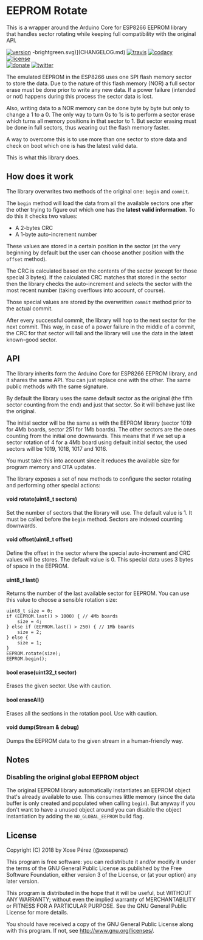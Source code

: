 # EEPROM Rotate

This is a wrapper around the Arduino Core for ESP8266 EEPROM library that handles sector rotating while keeping full compatibility with the original API.

[![version](https://img.shields.io/badge/version-0.1.0-brightgreen.svg)](CHANGELOG.md)
-brightgreen.svg)](CHANGELOG.md)
[![travis](https://travis-ci.org/xoseperez/eeprom_rotate.git.svg?branch=master)](https://travis-ci.org/xoseperez/eeprom_rotate.git)
[![codacy](https://img.shields.io/codacy/grade/2f06a871848345368445ea1b74796f4c/master.svg)](https://www.codacy.com/app/xoseperez/eeprom_rotate.git/dashboard)
[![license](https://img.shields.io/github/license/xoseperez/eeprom_rotate.svg)](LICENSE)
<br />
[![donate](https://img.shields.io/badge/donate-PayPal-blue.svg)](https://www.paypal.com/cgi-bin/webscr?cmd=_donations&business=xose%2eperez%40gmail%2ecom&lc=US&no_note=0&currency_code=EUR&bn=PP%2dDonationsBF%3abtn_donate_LG%2egif%3aNonHostedGuest)
[![twitter](https://img.shields.io/twitter/follow/xoseperez.svg?style=social)](https://twitter.com/intent/follow?screen_name=xoseperez)

The emulated EEPROM in the ESP8266 uses one SPI flash memory sector to store the data. Due to the nature of this flash memory (NOR) a full sector erase must be done prior to write any new data. If a power failure (intended or not) happens during this process the sector data is lost.

Also, writing data to a NOR memory can be done byte by byte but only to change a 1 to a 0. The only way to turn 0s to 1s is to perform a sector erase which turns all memory positions in that sector to 1. But sector erasing must be done in full sectors, thus wearing out the flash memory faster.

A way to overcome this is to use more than one sector to store data and check on boot which one is has the latest valid data.

This is what this library does.

## How does it work

The library overwrites two methods of the original one: `begin` and `commit`.

The `begin` method will load the data from all the available sectors one after the other trying to figure out which one has the **latest valid information**. To do
this it checks two values:

* A 2-bytes CRC
* A 1-byte auto-increment number

These values are stored in a certain position in the sector (at the very beginning by default but the user can choose another position with the `offset` method).

The CRC is calculated based on the contents of the sector (except for those special 3 bytes). If the calculated CRC matches that stored in the sector then the library checks the auto-increment and selects the sector with the most recent number (taking overflows into account, of course).

Those special values are stored by the overwritten `commit` method prior to the
actual commit.

After every successful commit, the library will hop to the next sector for the next commit. This way, in case of a power failure in the middle of a commit, the  CRC for that sector will fail and the library will use the data in the latest known-good sector.

## API

The library inherits form the Arduino Core for ESP8266 EEPROM library, and it shares the same API. You can just replace one with the other. The same public methods with the same signature.

By default the library uses the same default sector as the original (the fifth sector counting from the end) and just that sector. So it will behave just like the original.

The initial sector will be the same as with the EEPROM library (sector 1019 for 4Mb boards, sector 251 for 1Mb boards). The other sectors are the ones counting from the initial one downwards. This means that if we set up a sector rotation of 4 for a 4Mb board using default initial sector, the used sectors will be 1019, 1018, 1017 and 1016.

You must take this into account since it reduces the available size for program memory and OTA updates.

The library exposes a set of new methods to configure the sector rotating and performing other special actions:

#### void rotate(uint8_t sectors)

Set the number of sectors that the library will use. The default value is 1. It must be called before the `begin` method. Sectors are indexed counting downwards.

#### void offset(uint8_t offset)

Define the offset in the sector where the special auto-increment and CRC values will be stores. The default value is 0. This special data uses 3 bytes of space in the EEPROM.

#### uint8_t last()

Returns the number of the last available sector for EEPROM. You can use this value to choose a sensible rotation size:

```
uint8_t size = 0;
if (EEPROM.last() > 1000) { // 4Mb boards
    size = 4;
} else if (EEPROM.last() > 250) { // 1Mb boards
    size = 2;
} else {
    size = 1;
}
EEPROM.rotate(size);
EEPROM.begin();
```

#### bool erase(uint32_t sector)

Erases the given sector. Use with caution.

#### bool eraseAll()

Erases all the sections in the rotation pool. Use with caution.

#### void dump(Stream & debug)

Dumps the EEPROM data to the given stream in a human-friendly way.

## Notes

### Disabling the original global EEPROM object

The original EEPROM library automatically instantiates an EEPROM object that's
already available to use. This consumes little memory (since the data buffer is
only created and populated when calling `begin`). But anyway if you don't want to
have a unused object around you can disable the object instantiation by adding
the `NO_GLOBAL_EEPROM` build flag.

## License

Copyright (C) 2018 by Xose Pérez (@xoseperez)

This program is free software: you can redistribute it and/or modify
it under the terms of the GNU General Public License as published by
the Free Software Foundation, either version 3 of the License, or
(at your option) any later version.

This program is distributed in the hope that it will be useful,
but WITHOUT ANY WARRANTY; without even the implied warranty of
MERCHANTABILITY or FITNESS FOR A PARTICULAR PURPOSE.  See the
GNU General Public License for more details.

You should have received a copy of the GNU General Public License
along with this program.  If not, see <http://www.gnu.org/licenses/>.
